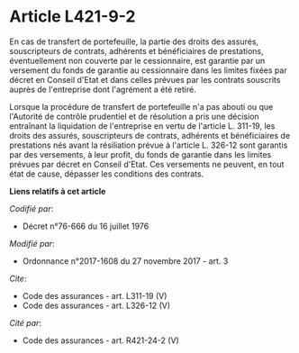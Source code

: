 # Article L421-9-2

En cas de transfert de portefeuille, la partie des droits des assurés, souscripteurs de contrats, adhérents et bénéficiaires
de prestations, éventuellement non couverte par le cessionnaire, est garantie par un versement du fonds de garantie au
cessionnaire dans les limites fixées par décret en Conseil d'Etat et dans celles prévues par les contrats souscrits auprès de
l'entreprise dont l'agrément a été retiré. 

Lorsque la procédure de transfert de portefeuille n'a pas abouti ou que l'Autorité de contrôle prudentiel et de résolution a
pris une décision entraînant la liquidation de l'entreprise en vertu de l'article L. 311-19, les droits des assurés,
souscripteurs de contrats, adhérents et bénéficiaires de prestations nés avant la résiliation prévue à l'article L. 326-12
sont garantis par des versements, à leur profit, du fonds de garantie dans les limites prévues par décret en Conseil d'Etat.
Ces versements ne peuvent, en tout état de cause, dépasser les conditions des contrats.

**Liens relatifs à cet article**

_Codifié par_:

  - Décret n°76-666 du 16 juillet 1976

_Modifié par_:

  - Ordonnance n°2017-1608 du 27 novembre 2017 - art. 3

_Cite_:

  - Code des assurances - art. L311-19 (V)
  - Code des assurances - art. L326-12 (V)

_Cité par_:

  - Code des assurances - art. R421-24-2 (V)
